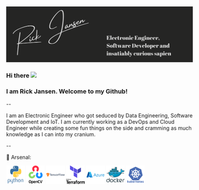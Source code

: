 ![Header](https://raw.githubusercontent.com/Rick-PrometheusProj/Rick-PrometheusProj/master/TinyBanner.png "Header")

### Hi there <img src="https://raw.githubusercontent.com/MartinHeinz/MartinHeinz/master/wave.gif" width=30px>
### I am Rick Jansen. Welcome to my Github!

--

I am an Electronic Engineer who got seduced by Data Engineering, Software Development and IoT. I am currently working as a DevOps and Cloud Engineer while creating some fun things on the side and cramming as much knowledge as I can into my cranium.

--

🧰 Arsenal:

<img src="https://github.com/devicons/devicon/blob/master/icons/python/python-original-wordmark.svg" alt="python" width="50" height="50"/> <img src="https://github.com/devicons/devicon/blob/master/icons/opencv/opencv-original-wordmark.svg" alt="opencv" width="50" height="50"/> <img src="https://github.com/devicons/devicon/blob/master/icons/tensorflow/tensorflow-original-wordmark.svg" alt="tens" width="50" height="50"/> <img src="https://github.com/devicons/devicon/blob/master/icons/terraform/terraform-original-wordmark.svg" alt="terra" width="50" height="50"/> <img src="https://github.com/devicons/devicon/blob/master/icons/azure/azure-original-wordmark.svg" alt="azure" width="50" height="50"/> <img src="https://github.com/devicons/devicon/blob/master/icons/docker/docker-original-wordmark.svg" alt="docker" width="50" height="50"/>
<img src="https://github.com/devicons/devicon/blob/master/icons/kubernetes/kubernetes-plain-wordmark.svg" alt="k8s" width="50" height="50"/>

